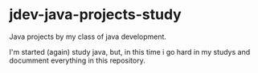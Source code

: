 # jdev-java-projects-study
Java projects by my class of java development.

I'm started (again) study java, but, in this time i go hard in my studys and documment everything in this repository.
